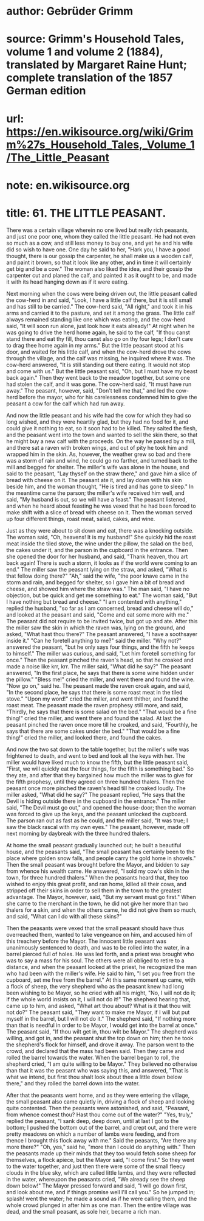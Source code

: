 # author: Gebrüder Grimm
# source: Grimm's Household Tales, volume 1 and volume 2 (1884), translated by Margaret Raine Hunt; complete translation of the 1857 German edition
# url: https://en.wikisource.org/wiki/Grimm%27s_Household_Tales,_Volume_1/The_Little_Peasant
# note: en.wikisource.org
# title: 61. THE LITTLE PEASANT. 

There was a certain village wherein no one lived but really rich peasants, and just one poor one, whom they called the little peasant. He had not even so much as a cow, and still less money to buy one, and yet he and his wife did so wish to have one. One day he said to her, "Hark you, I have a good thought, there is our gossip the carpenter, he shall make us a wooden calf, and paint ​it brown, so that it look like any other, and in time it will certainly get big and be a cow." The woman also liked the idea, and their gossip the carpenter cut and planed the calf, and painted it as it ought to be, and made it with its head hanging down as if it were eating. 

Next morning when the cows were being driven out, the little peasant called the cow-herd in and said, "Look, I have a little calf there, but it is still small and has still to be carried." The cow-herd said, "All right," and took it in his arms and carried it to the pasture, and set it among the grass. The little calf always remained standing like one which was eating, and the cow-herd said, "It will soon run alone, just look how it eats already!" At night when he was going to drive the herd home again, he said to the calf, "If thou canst stand there and eat thy fill, thou canst also go on thy four legs; I don't care to drag thee home again in my arms." But the little peasant stood at his door, and waited for his little calf, and when the cow-herd drove the cows through the village, and the calf was missing, he inquired where it was. The cow-herd answered, "It is still standing out there eating. It would not stop and come with us." But the little peasant said, "Oh, but I must have my beast back again." Then they went back to the meadow together, but some one had stolen the calf, and it was gone. The cow-herd said, "It must have run away." The peasant, however, said, "Don't tell me that," and led the cow-herd before the mayor, who for his carelessness condemned him to give the peasant a cow for the calf which had run away. 

And now the little peasant and his wife had the cow for which they had so long wished, and they were heartily glad, but they had no food for it, and could give it nothing to eat, so it soon had to be killed. They salted the flesh, and the peasant went into the town and wanted to sell the skin there, so that he might buy a new calf with the proceeds. On the way he passed by a mill, and there sat a raven with broken wings, and out of pity he took him and wrapped him in the skin. As, however, the weather grew so bad and there was a storm of rain and wind, he could go no farther, and turned back to the mill and begged for shelter. The miller's wife was alone in the ​house, and said to the peasant, "Lay thyself on the straw there," and gave him a slice of bread with cheese on it. The peasant ate it, and lay down with his skin beside him, and the woman thought, "He is tired and has gone to sleep." In the meantime came the parson; the miller's wife received him well, and said, "My husband is out, so we will have a feast." The peasant listened, and when he heard about feasting he was vexed that he had been forced to make shift with a slice of bread with cheese on it. Then the woman served up four different things, roast meat, salad, cakes, and wine. 

Just as they were about to sit down and eat, there was a knocking outside. The woman said, "Oh, heavens! It is my husband!" She quickly hid the roast meat inside the tiled stove, the wine under the pillow, the salad on the bed, the cakes under it, and the parson in the cupboard in the entrance. Then she opened the door for her husband, and said, "Thank heaven, thou art back again! There is such a storm, it looks as if the world were coming to an end." The miller saw the peasant lying on the straw, and asked, "What is that fellow doing there?" "Ah," said the wife, "the poor knave came in the storm and rain, and begged for shelter, so I gave him a bit of bread and cheese, and showed him where the straw was." The man said, "I have no objection, but be quick and get me something to eat." The woman said, "But I have nothing but bread and cheese." "I am contented with anything," replied the husband, "so far as I am concerned, bread and cheese will do," and looked at the peasant and said, "Come and eat some more with me." The peasant did not require to be invited twice, but got up and ate. After this the miller saw the skin in which the raven was, lying on the ground, and asked, "What hast thou there?" The peasant answered, "I have a soothsayer inside it." "Can he foretell anything to me?" said the miller. "Why not?" answered the peasant, "but he only says four things, and the fifth he keeps to himself." The miller was curious, and said, "Let him foretell something for once." Then the peasant pinched the raven's head, so that he croaked and made a noise like krr, krr. The miller said, "What did he say?" The peasant answered, "In the ​first place, he says that there is some wine hidden under the pillow." "Bless me!" cried the miller, and went there and found the wine. "Now go on," said he. The peasant made the raven croak again, and said, "In the second place, he says that there is some roast meat in the tiled stove." "Upon my word!" cried the miller, and went thither, and found the roast meat. The peasant made the raven prophesy still more, and said, "Thirdly, he says that there is some salad on the bed." "That would be a fine thing!" cried the miller, and went there and found the salad. At last the peasant pinched the raven once more till he croaked, and said, "Fourthly, he says that there are some cakes under the bed." "That would be a fine thing!" cried the miller, and looked there, and found the cakes. 

And now the two sat down to the table together, but the miller's wife was frightened to death, and went to bed and took all the keys with her. The miller would have liked much to know the fifth, but the little peasant said, "First, we will quickly eat the four things, for the fifth is something bad." So they ate, and after that they bargained how much the miller was to give for the fifth prophesy, until they agreed on three hundred thalers. Then the peasant once more pinched the raven's head till he croaked loudly. The miller asked, "What did he say?" The peasant replied, "He says that the Devil is hiding outside there in the cupboard in the entrance." The miller said, "The Devil must go out," and opened the house-door; then the woman was forced to give up the keys, and the peasant unlocked the cupboard. The parson ran out as fast as he could, and the miller said, "It was true; I saw the black rascal with my own eyes." The peasant, however, made off next morning by daybreak with the three hundred thalers. 

At home the small peasant gradually launched out; he built a beautiful house, and the peasants said, "The small peasant has certainly been to the place where golden snow falls, and people carry the gold home in shovels." Then the small peasant was brought before the Mayor, and bidden to say from whence his wealth came. He answered, "I sold my cow's skin in the town, for three ​hundred thalers." When the peasants heard that, they too wished to enjoy this great profit, and ran home, killed all their cows, and stripped off their skins in order to sell them in the town to the greatest advantage. The Mayor, however, said, "But my servant must go first." When she came to the merchant in the town, he did not give her more than two thalers for a skin, and when the others came, he did not give them so much, and said, "What can I do with all these skins?" 

Then the peasants were vexed that the small peasant should have thus overreached them, wanted to take vengeance on him, and accused him of this treachery before the Mayor. The innocent little peasant was unanimously sentenced to death, and was to be rolled into the water, in a barrel pierced full of holes. He was led forth, and a priest was brought who was to say a mass for his soul. The others were all obliged to retire to a distance, and when the peasant looked at the priest, he recognized the man who had been with the miller's wife. He said to him, "I set you free from the cupboard, set me free from the barrel." At this same moment up came, with a flock of sheep, the very shepherd who as the peasant knew had long been wishing to be Mayor, so he cried with all his might, "No, I will not do it; if the whole world insists on it, I will not do it!" The shepherd hearing that, came up to him, and asked, "What art thou about? What is it that thou wilt not do?" The peasant said, "They want to make me Mayor, if I will but put myself in the barrel, but I will not do it." The shepherd said, "If nothing more than that is needful in order to be Mayor, I would get into the barrel at once." The peasant said, "If thou wilt get in, thou wilt be Mayor." The shepherd was willing, and got in, and the peasant shut the top down on him; then he took the shepherd's flock for himself, and drove it away. The parson went to the crowd, and declared that the mass had been said. Then they came and rolled the barrel towards the water. When the barrel began to roll, the shepherd cried, "I am quite willing to be Mayor." They believed no otherwise than that it was the peasant who was saying this, and answered, "That is what we intend, but first ​thou shalt look about thee a little down below there," and they rolled the barrel down into the water. 

After that the peasants went home, and as they were entering the village, the small peasant also came quietly in, driving a flock of sheep and looking quite contented. Then the peasants were astonished, and said, "Peasant, from whence comest thou? Hast thou come out of the water?" "Yes, truly," replied the peasant, "I sank deep, deep down, until at last I got to the bottom; I pushed the bottom out of the barrel, and crept out, and there were pretty meadows on which a number of lambs were feeding, and from thence I brought this flock away with me." Said the peasants, "Are there any more there?" "Oh, yes," said he, "more than I could do anything with." Then the peasants made up their minds that they too would fetch some sheep for themselves, a flock apiece, but the Mayor said, "I come first." So they went to the water together, and just then there were some of the small fleecy clouds in the blue sky, which are called little lambs, and they were reflected in the water, whereupon the peasants cried, "We already see the sheep down below!" The Mayor pressed forward and said, "I will go down first, and look about me, and if things promise well I'll call you." So he jumped in; splash! went the water; he made a sound as if he were calling them, and the whole crowd plunged in after him as one man. Then the entire village was dead, and the small peasant, as sole heir, became a rich man. 

